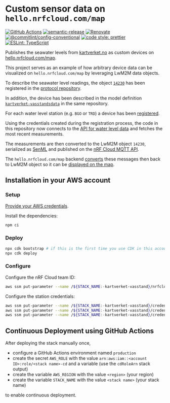 # Custom sensor data on `hello.nrfcloud.com/map`

[![GitHub Actions](https://github.com/hello-nrfcloud/kartverket-vasstand/workflows/Test%20and%20Release/badge.svg)](https://github.com/hello-nrfcloud/kartverket-vasstand/actions/workflows/test-and-release.yaml)
[![semantic-release](https://img.shields.io/badge/%20%20%F0%9F%93%A6%F0%9F%9A%80-semantic--release-e10079.svg)](https://github.com/semantic-release/semantic-release)
[![Renovate](https://img.shields.io/badge/renovate-enabled-brightgreen.svg)](https://renovatebot.com)
[![@commitlint/config-conventional](https://img.shields.io/badge/%40commitlint-config--conventional-brightgreen)](https://github.com/conventional-changelog/commitlint/tree/master/@commitlint/config-conventional)
[![code style: prettier](https://img.shields.io/badge/code_style-prettier-ff69b4.svg)](https://github.com/prettier/prettier/)
[![ESLint: TypeScript](https://img.shields.io/badge/ESLint-TypeScript-blue.svg)](https://github.com/typescript-eslint/typescript-eslint)

Publishes the seawater levels from [kartverket.no](https://www.kartverket.no/)
as custom devices on
[hello.nrfcloud.com/map](https://hello.nrfcloud.com/map/#id:flashing-entozoic-filatory!s:model:kartverket-vasstandsdata!m:4.257012404239944:65.99607475371971,16.771625841773357!t:describe-model:di;14230;0).

This project serves as an example of how arbitrary device data can be visualized
on `hello.nrfcloud.com/map` by leveraging LwM2M data objects.

To describe the seawater level readings, the object
[`14230`](https://github.com/hello-nrfcloud/proto-map/blob/v5.3.0/lwm2m/14230.xml)
has been registered in the
[protocol repository](https://github.com/hello-nrfcloud/proto-map/).

In addition, the device has been described in the model definition
[`kartverket-vasstandsdata`](https://github.com/hello-nrfcloud/proto-map/tree/v5.3.0/models/kartverket-vasstandsdata)
in the same repository.

For each water level station (e.g. `BGO` or `TRD`) a device has been
[registered](https://hello.nrfcloud.com/map/#add-device).

Using the credentials created during the registration process, the code in this
repository now connects to the
[API for water level data](https://api.sehavniva.no/tideapi_en.html) and fetches
the most recent measurements.

The measurements are then converted to the LwM2M object `14230`, serialized as
[SenML](https://datatracker.ietf.org/doc/html/rfc8428) and published on the
[nRF Cloud MQTT API](https://docs.nordicsemi.com/bundle/nrf-cloud/page/APIs/MQTT/MQTTOverview.html).

The `hello.nrfcloud.com/map` backend
[converts](https://github.com/hello-nrfcloud/map-backend/blob/v1.3.3/features/SenMLMQTTIngest.feature.md)
these messages then back to LwM2M object so it can be
[displayed on the map](https://hello.nrfcloud.com/map/#id:flashing-entozoic-filatory!s:model:kartverket-vasstandsdata!m:4.257012404239944:65.99607475371971,16.771625841773357!t:describe-model:di;14230;0).

## Installation in your AWS account

### Setup

[Provide your AWS credentials](https://docs.aws.amazon.com/cli/latest/userguide/cli-chap-authentication.html).

Install the dependencies:

```bash
npm ci
```

### Deploy

```bash
npx cdk bootstrap # if this is the first time you use CDK in this account
npx cdk deploy
```

### Configure

Configure the nRF Cloud team ID:

```bash
aws ssm put-parameter --name /${STACK_NAME:-kartverket-vasstand}/nrfcloud/account/accountId --type String --value "<team ID>"
```

Configure the station credentials:

```bash
aws ssm put-parameter --name /${STACK_NAME:-kartverket-vasstand}/credentials/<station>/deviceId --type String --value "<deviceId>"
aws ssm put-parameter --name /${STACK_NAME:-kartverket-vasstand}/credentials/<station>/certificate --type String --value "<certificate>"
aws ssm put-parameter --name /${STACK_NAME:-kartverket-vasstand}/credentials/<station>/privateKey --type String --value "<privateKey>"
```

## Continuous Deployment using GitHub Actions

After deploying the stack manually once,

- configure a GitHub Actions environment named `production`
- create the secret `AWS_ROLE` with the value
  `arn:aws:iam::<account ID>:role/<stack name>-cd` and a variable (use the
  `cdRoleArn` stack output)
- create the variable `AWS_REGION` with the value `<region>` (your region)
- create the variable `STACK_NAME` with the value `<stack name>` (your stack
  name)

to enable continuous deployment.
